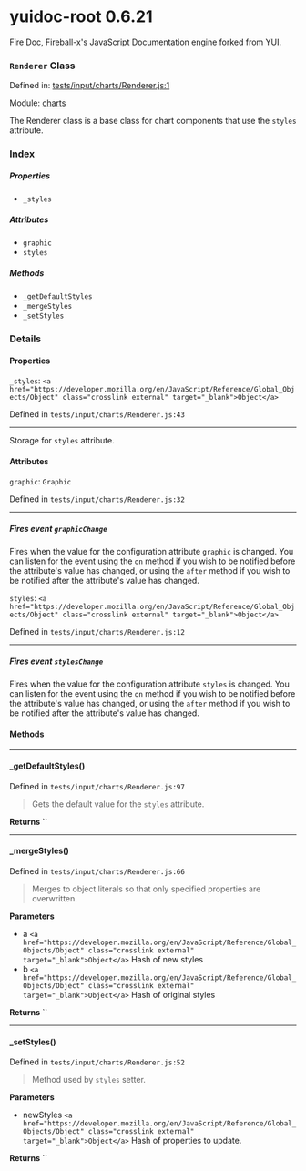 
# yuidoc-root 0.6.21

Fire Doc, Fireball-x&#x27;s JavaScript Documentation engine forked from YUI.

### `Renderer` Class


Defined in: [tests/input/charts/Renderer.js:1](../files/tests/input/charts/Renderer.js.js)

Module: [charts](../modules/charts.md)




The Renderer class is a base class for chart components that use the `styles`
attribute.

### Index

##### Properties

  - `_styles`


##### Attributes

  - `graphic`
  - `styles`


##### Methods


  - `_getDefaultStyles`
  - `_mergeStyles`
  - `_setStyles`





### Details


#### Properties


`_styles`: `<a href="https://developer.mozilla.org/en/JavaScript/Reference/Global_Objects/Object" class="crosslink external" target="_blank">Object</a>`

Defined in `tests/input/charts/Renderer.js:43`



---------------------

Storage for `styles` attribute.






#### Attributes


`graphic`: `Graphic`

Defined in `tests/input/charts/Renderer.js:32`



---------------------




##### Fires event `graphicChange`

Fires when the value for the configuration attribute `graphic` is
changed. You can listen for the event using the `on` method if you
wish to be notified before the attribute's value has changed, or
using the `after` method if you wish to be notified after the
attribute's value has changed.



`styles`: `<a href="https://developer.mozilla.org/en/JavaScript/Reference/Global_Objects/Object" class="crosslink external" target="_blank">Object</a>`

Defined in `tests/input/charts/Renderer.js:12`



---------------------




##### Fires event `stylesChange`

Fires when the value for the configuration attribute `styles` is
changed. You can listen for the event using the `on` method if you
wish to be notified before the attribute's value has changed, or
using the `after` method if you wish to be notified after the
attribute's value has changed.





<!-- Method Block -->
#### Methods



--------------------------
#### _getDefaultStyles() 

Defined in `tests/input/charts/Renderer.js:97`



> Gets the default value for the `styles` attribute.


**Returns**
`` 


--------------------------
#### _mergeStyles() 

Defined in `tests/input/charts/Renderer.js:66`



> Merges to object literals so that only specified properties are 
overwritten.

**Parameters**
- a `<a href="https://developer.mozilla.org/en/JavaScript/Reference/Global_Objects/Object" class="crosslink external" target="_blank">Object</a>` Hash of new styles
- b `<a href="https://developer.mozilla.org/en/JavaScript/Reference/Global_Objects/Object" class="crosslink external" target="_blank">Object</a>` Hash of original styles

**Returns**
`` 


--------------------------
#### _setStyles() 

Defined in `tests/input/charts/Renderer.js:52`



> Method used by `styles` setter.

**Parameters**
- newStyles `<a href="https://developer.mozilla.org/en/JavaScript/Reference/Global_Objects/Object" class="crosslink external" target="_blank">Object</a>` Hash of properties to update.

**Returns**
`` 




